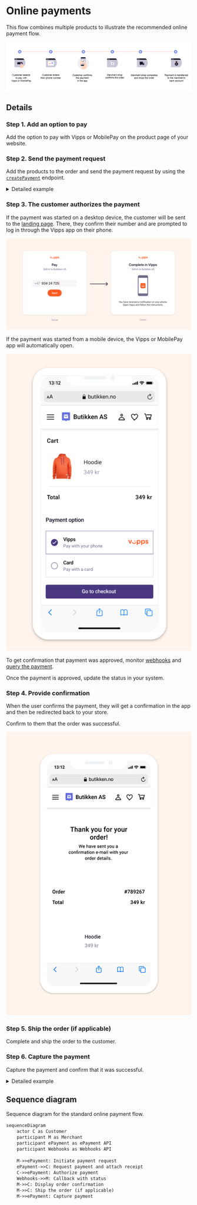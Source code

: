 <!-- START_METADATA
---
title: Vipps MobilePay online payments flow
sidebar_label: Online payments
sidebar_position: 10
description: Using Vipps MobilePay in an online setting
hide_table_of_contents: false
pagination_next: null
pagination_prev: null
---


END_METADATA -->

# Online payments

This flow combines multiple products to illustrate the recommended online payment flow.

![ePayment online process](images/ePayment_online.png)

## Details

### Step 1. Add an option to pay

Add the option to pay with Vipps or MobilePay on the product page of your website.

### Step 2. Send the payment request

Add the products to the order and send the payment request by using the
[`createPayment`](https://developer.vippsmobilepay.com/api/epayment#tag/CreatePayments/operation/createPayment)
endpoint.

<details>
<summary>Detailed example</summary>
<div>

Set `userFlow` to `WEB_REDIRECT`, so the customer's browser will either do an automatic app-switch or open the landing page to confirm the mobile number.
Attach the receipt simultaneously.

Here is an example HTTP POST:

[`POST:/epayment/v1/payments`](https://developer.vippsmobilepay.com/api/epayment#tag/CreatePayments/operation/createPayment)

```json
{
  "amount": {
    "value": 34900,
    "currency": "NOK"
  },
  "paymentMethod": {
    "type": "WALLET"
  },
  "customer": {
    "phoneNumber": 4791234567
  },
  "receipt":{
    "orderLines": [
      {
        "name": "Hoodie",
        "id": "hoodie1234",
        "totalAmount": 34900,
        "totalAmountExcludingTax": 26175,
        "totalTaxAmount": 8725,
        "taxPercentage": 25,
      },
    ],
    "bottomLine": {
      "currency": "NOK",
      "posId": "pos_122"
    },
   "receiptNumber": "789267"
  },
  "reference": 58712432,
  "userFlow": "WEB_REDIRECT",
  "returnUrl": "http://example.com/redirect?reference=58712432",
  "paymentDescription": "Hoodie"
}

```

</div>
</details>

### Step 3. The customer authorizes the payment

If the payment was started on a desktop device, the customer will be sent to the
[landing page](https://developer.vippsmobilepay.com/docs/common-topics/landing-page/).
There, they confirm their number and are prompted to log in through the Vipps app on their phone.

![Landing page](images/vipps-ecom-step2.svg)

If the payment was started from a mobile device, the Vipps or MobilePay app will automatically open.

![Pay with Vipps MobilePay](images/vipps-ecom-step1-2.png)

To get confirmation that payment was approved, monitor
[webhooks](https://developer.vippsmobilepay.com/docs/APIs/webhooks-api) and
[query the payment](https://developer.vippsmobilepay.com/api/epayment#tag/QueryPayments/operation/getPayment).

Once the payment is approved, update the status in your system.

### Step 4. Provide confirmation

When the user confirms the payment, they will get a confirmation in the app and
then be redirected back to your store.

Confirm to them that the order was successful.

![Order confirmation](images/vipps-ecom-step4-2.png)

### Step 5. Ship the order (if applicable)

Complete and ship the order to the customer.

### Step 6. Capture the payment

Capture the payment and confirm that it was successful.

<details>
<summary>Detailed example</summary>
<div>

[`POST:/epayment/v1/payments/{reference}/capture`](/api/epayment/#tag/AdjustPayments/operation/capturePayment)

With body:

```json
{
  "modificationAmount": {
    "value": 34900,
    "currency": "NOK"
  }
}
```

</div>
</details>

## Sequence diagram

Sequence diagram for the standard online payment flow.

``` mermaid
sequenceDiagram
    actor C as Customer
    participant M as Merchant
    participant ePayment as ePayment API
    participant Webhooks as Webhooks API

    M->>ePayment: Initiate payment request
    ePayment->>C: Request payment and attach receipt
    C->>ePayment: Authorize payment
    Webhooks->>M: Callback with status
    M->>C: Display order confirmation
    M->>C: Ship the order (if applicable)
    M->>ePayment: Capture payment
```
